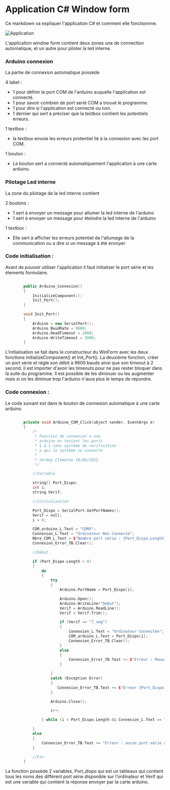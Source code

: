 # Application C# Window form

Ce markdown va expliquer l'application C# et comment elle fonctionnne.

![Application]()

L'application window form contient deux zones une de connection automatique, et un autre pour piloter la led interne.

### Arduino connexion

La partie de connexion automatique possède 

4 label :

* 1 pour définir le port COM de l'arduino auquelle l'application est connecté.
* 1 pour savoir combien de port serié COM a trouvé le programme.
* 1 pour dire si l'application est connecté ou non.
* 1 dernier qui sert à préciser que la textbox contient les potentiels erreurs.

1 textbox : 

* la textbox envoie les erreurs protentiel lié à la connexion avec les port COM.

1 bouton :

* Le bouton sert a connecté automatiquement l'application à une carte arduino.

### Pilotage Led interne

La zone du pilotage de la led interne contient 

2 boutons :

* 1 sert à envoyer un message pour allumer la led interne de l'arduino
* 1 sert à envoyer un message pour éteindre la led interne de l'arduino

1 textbox : 

* Elle sert à afficher les erreurs potentiel de l'allumage de la communication ou a dire si un message à été envoyer
 
### Code initialisation :

Avant de pouvoir utiliser l'application il faut initialiser le port série et les élements formulaire.

~~~C++

        public Arduino_Connexion()
        {
            InitializeComponent();
            Init_Port();
        }

        void Init_Port()
        {
            Arduino = new SerialPort();
            Arduino.BaudRate = 9600;
            Arduino.ReadTimeout = 2000;
            Arduino.WriteTimeout = 2000;
        }

~~~

L'initialisation se fait dans le constructeur du WinForm avec les deux fonctions InitializeComponent() et Init_Port(). La deuxième fonction, créer un port série et régle son débit à 9600 bauds ainsi que son timeout à 2 second, il est importer d'avoir les timeouts pour ne pas rester bloquer dans la suite du programme. Il est possible de les diminuer ou les augmenter mais si on les diminue trop l'arduino n'aura plus le temps de répondre.

### Code connexion :

Le code suivant est dans le bouton de connexion automatique à une carte arduino.

~~~C++

        private void Arduino_COM_Click(object sender, EventArgs e)
        {
            /*
             * Fonction de connexion a une
             * arduino en testant les ports
             * 1 à 1 sans système de verification
             * a qui le système se connecte
             * 
             * Jérémy Clémente 10/06/2023
             */

            //Variable

            string[] Port_Dispo;
            int i;
            string Verif;

            //Initialisation

            Port_Dispo = SerialPort.GetPortNames();
            Verif = null;
            i = 0;

            COM_arduino_L.Text = "COMX";
            Connexion_L.Text = "Ordinateur Non Connecté";
            Nbre_COM_L.Text = $"Nombre port série : {Port_Dispo.Length}";
            Connexion_Error_TB.Clear();

            //Début

            if (Port_Dispo.Length > 0)
            { 
                do
                {
                    try
                    {
                        Arduino.PortName = Port_Dispo[i];

                        Arduino.Open();
                        Arduino.WriteLine("Debut");
                        Verif = Arduino.ReadLine();
                        Verif = Verif.Trim();

                        if (Verif == "7_seg")
                        {
                            Connexion_L.Text = "Ordinateur Connectée";
                            COM_arduino_L.Text = Port_Dispo[i];
                            Connexion_Error_TB.Clear();
                        }
                        else
                        {
                            Connexion_Error_TB.Text += $"Erreur : Mauvaise message : {Verif} ";
                        }

                    }   
                    catch (Exception Error)
                    {
                       Connexion_Error_TB.Text += $"Erreur {Port_Dispo[i]} :  {Error.Message}" + Environment.NewLine;
                    }

                    Arduino.Close();

                    i++;

                } while (i < Port_Dispo.Length && Connexion_L.Text == "Ordinateur Non Connectée") ;

            }
            else
            {
                Connexion_Error_TB.Text += "Erreur : aucun port série détecté" + Environment.NewLine;
            }

            //Fin
        }

~~~

La fonction possède 2 variables, Port_dispo qui est un tableaux qui contient tous les noms des différent port série disponible sur l'ordinateur et Verif qui est une variable qui contient la réponse envoyer par la carte arduino.
